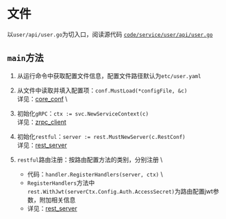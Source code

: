 # 文件
以`user/api/user.go`为切入口，阅读源代码
[`code/service/user/api/user.go`](../../code/service/user/api/user.go)

## `main`方法
1. 从运行命令中获取配置文件信息，配置文件路径默认为`etc/user.yaml`

2. 从文件中读取并填入配置项：`conf.MustLoad(*configFile, &c)` \
详见：[core_conf](core_conf.md) \
   
3. 初始化`gRPC`：`ctx := svc.NewServiceContext(c)` \
详见：[zrpc_client](zrpc_client.md)
   
4. 初始化`restful`：`server := rest.MustNewServer(c.RestConf)` \
详见：[rest_server](rest_server.md)
   
5. `restful`路由注册：按路由配置方法的类别，分别注册 \
   - 代码：`handler.RegisterHandlers(server, ctx)` \
   - `RegisterHandlers`方法中`rest.WithJwt(serverCtx.Config.Auth.AccessSecret)`为路由配置jwt参数，附加相关信息
   - 详见：[rest_server](rest_server.md)
   
